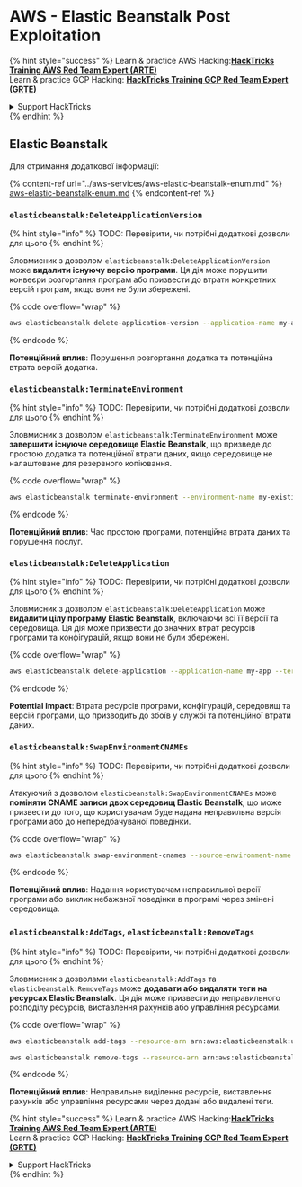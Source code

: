 # AWS - Elastic Beanstalk Post Exploitation

{% hint style="success" %}
Learn & practice AWS Hacking:<img src="../../../.gitbook/assets/image (1) (1) (1).png" alt="" data-size="line">[**HackTricks Training AWS Red Team Expert (ARTE)**](https://training.hacktricks.xyz/courses/arte)<img src="../../../.gitbook/assets/image (1) (1) (1).png" alt="" data-size="line">\
Learn & practice GCP Hacking: <img src="../../../.gitbook/assets/image (2).png" alt="" data-size="line">[**HackTricks Training GCP Red Team Expert (GRTE)**<img src="../../../.gitbook/assets/image (2).png" alt="" data-size="line">](https://training.hacktricks.xyz/courses/grte)

<details>

<summary>Support HackTricks</summary>

* Check the [**subscription plans**](https://github.com/sponsors/carlospolop)!
* **Join the** 💬 [**Discord group**](https://discord.gg/hRep4RUj7f) or the [**telegram group**](https://t.me/peass) or **follow** us on **Twitter** 🐦 [**@hacktricks\_live**](https://twitter.com/hacktricks_live)**.**
* **Share hacking tricks by submitting PRs to the** [**HackTricks**](https://github.com/carlospolop/hacktricks) and [**HackTricks Cloud**](https://github.com/carlospolop/hacktricks-cloud) github repos.

</details>
{% endhint %}

## Elastic Beanstalk

Для отримання додаткової інформації:

{% content-ref url="../aws-services/aws-elastic-beanstalk-enum.md" %}
[aws-elastic-beanstalk-enum.md](../aws-services/aws-elastic-beanstalk-enum.md)
{% endcontent-ref %}

### `elasticbeanstalk:DeleteApplicationVersion`

{% hint style="info" %}
TODO: Перевірити, чи потрібні додаткові дозволи для цього
{% endhint %}

Зловмисник з дозволом `elasticbeanstalk:DeleteApplicationVersion` може **видалити існуючу версію програми**. Ця дія може порушити конвеєри розгортання програм або призвести до втрати конкретних версій програм, якщо вони не були збережені. 

{% code overflow="wrap" %}
```bash
aws elasticbeanstalk delete-application-version --application-name my-app --version-label my-version
```
{% endcode %}

**Потенційний вплив**: Порушення розгортання додатка та потенційна втрата версій додатка.

### `elasticbeanstalk:TerminateEnvironment`

{% hint style="info" %}
TODO: Перевірити, чи потрібні додаткові дозволи для цього
{% endhint %}

Зловмисник з дозволом `elasticbeanstalk:TerminateEnvironment` може **завершити існуюче середовище Elastic Beanstalk**, що призведе до простою додатка та потенційної втрати даних, якщо середовище не налаштоване для резервного копіювання.

{% code overflow="wrap" %}
```bash
aws elasticbeanstalk terminate-environment --environment-name my-existing-env
```
{% endcode %}

**Потенційний вплив**: Час простою програми, потенційна втрата даних та порушення послуг.

### `elasticbeanstalk:DeleteApplication`

{% hint style="info" %}
TODO: Перевірити, чи потрібні додаткові дозволи для цього
{% endhint %}

Зловмисник з дозволом `elasticbeanstalk:DeleteApplication` може **видалити цілу програму Elastic Beanstalk**, включаючи всі її версії та середовища. Ця дія може призвести до значних втрат ресурсів програми та конфігурацій, якщо вони не були збережені.

{% code overflow="wrap" %}
```bash
aws elasticbeanstalk delete-application --application-name my-app --terminate-env-by-force
```
{% endcode %}

**Potential Impact**: Втрата ресурсів програми, конфігурацій, середовищ та версій програми, що призводить до збоїв у службі та потенційної втрати даних.

### `elasticbeanstalk:SwapEnvironmentCNAMEs`

{% hint style="info" %}
TODO: Перевірити, чи потрібні додаткові дозволи для цього
{% endhint %}

Атакуючий з дозволом `elasticbeanstalk:SwapEnvironmentCNAMEs` може **поміняти CNAME записи двох середовищ Elastic Beanstalk**, що може призвести до того, що користувачам буде надана неправильна версія програми або до непередбачуваної поведінки.

{% code overflow="wrap" %}
```bash
aws elasticbeanstalk swap-environment-cnames --source-environment-name my-env-1 --destination-environment-name my-env-2
```
{% endcode %}

**Потенційний вплив**: Надання користувачам неправильної версії програми або виклик небажаної поведінки в програмі через змінені середовища.

### `elasticbeanstalk:AddTags`, `elasticbeanstalk:RemoveTags`

{% hint style="info" %}
TODO: Перевірити, чи потрібні додаткові дозволи для цього
{% endhint %}

Зловмисник з дозволами `elasticbeanstalk:AddTags` та `elasticbeanstalk:RemoveTags` може **додавати або видаляти теги на ресурсах Elastic Beanstalk**. Ця дія може призвести до неправильного розподілу ресурсів, виставлення рахунків або управління ресурсами.

{% code overflow="wrap" %}
```bash
aws elasticbeanstalk add-tags --resource-arn arn:aws:elasticbeanstalk:us-west-2:123456789012:environment/my-app/my-env --tags Key=MaliciousTag,Value=1

aws elasticbeanstalk remove-tags --resource-arn arn:aws:elasticbeanstalk:us-west-2:123456789012:environment/my-app/my-env --tag-keys MaliciousTag
```
{% endcode %}

**Потенційний вплив**: Неправильне виділення ресурсів, виставлення рахунків або управління ресурсами через додані або видалені теги.

{% hint style="success" %}
Learn & practice AWS Hacking:<img src="../../../.gitbook/assets/image (1) (1) (1).png" alt="" data-size="line">[**HackTricks Training AWS Red Team Expert (ARTE)**](https://training.hacktricks.xyz/courses/arte)<img src="../../../.gitbook/assets/image (1) (1) (1).png" alt="" data-size="line">\
Learn & practice GCP Hacking: <img src="../../../.gitbook/assets/image (2).png" alt="" data-size="line">[**HackTricks Training GCP Red Team Expert (GRTE)**<img src="../../../.gitbook/assets/image (2).png" alt="" data-size="line">](https://training.hacktricks.xyz/courses/grte)

<details>

<summary>Support HackTricks</summary>

* Check the [**subscription plans**](https://github.com/sponsors/carlospolop)!
* **Join the** 💬 [**Discord group**](https://discord.gg/hRep4RUj7f) or the [**telegram group**](https://t.me/peass) or **follow** us on **Twitter** 🐦 [**@hacktricks\_live**](https://twitter.com/hacktricks_live)**.**
* **Share hacking tricks by submitting PRs to the** [**HackTricks**](https://github.com/carlospolop/hacktricks) and [**HackTricks Cloud**](https://github.com/carlospolop/hacktricks-cloud) github repos.

</details>
{% endhint %}
